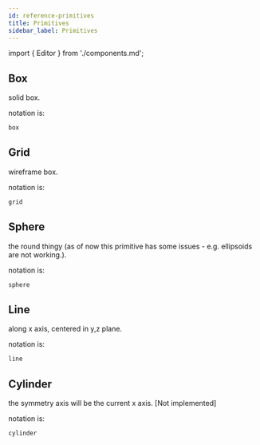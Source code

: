 ```yaml
---
id: reference-primitives
title: Primitives
sidebar_label: Primitives
---
```


import { Editor } from './components.md';

## Box

solid box.

<Editor src="https://after12am.github.io/eisenscript-editor/#B/S8qvAAA="/>

notation is:

```jsx
box
```

## Grid

wireframe box.

<Editor src="https://after12am.github.io/eisenscript-editor/#B/Sy/KTAEA"/>

notation is:

```jsx
grid
```

## Sphere

the round thingy (as of now this primitive has some issues - e.g. ellipsoids are not working.).

<Editor src="https://after12am.github.io/eisenscript-editor/#B/Ky7ISC1KBQA="/>

notation is:

```jsx
sphere
```

## Line

along x axis, centered in y,z plane.

<Editor src="https://after12am.github.io/eisenscript-editor/#B/y8nMSwUA"/>

notation is:

```jsx
line
```

<!--
## Point

centered in coordinate system.

<Editor src="https://after12am.github.io/eisenscript-editor/#B/y8nMSwUA"/>

notation is:

```jsx
point
```
-->

<!--
## Triangle

creates a custom polygon. Specify the coordinates as follows: Triangle[0,0,0;1,0,0;0.5,0.5,0.5]

<Editor src="https://after12am.github.io/eisenscript-editor/#B/y8nMSwUA"/>

notation is:

```jsx
triangle
```
-->

<!--
## Mesh

prototype mesh

<Editor src="https://after12am.github.io/eisenscript-editor/#B/y8nMSwUA"/>

notation is:

```jsx
mesh
```
-->

## Cylinder

the symmetry axis will be the current x axis. [Not implemented]

<Editor src="https://after12am.github.io/eisenscript-editor/#B/S67MycxLSS0CAA=="/>

notation is:

```jsx
cylinder
```

<!--
## Tube

polygonal cylinder (will be drawn smoothly as the coordinate system transforms). [Not implemented]

<Editor src="https://after12am.github.io/eisenscript-editor/#B/S67MycxLSS0CAA=="/>

notation is:

```jsx
tube
```
-->
